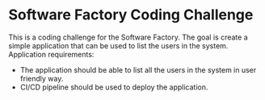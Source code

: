 # Software Factory Coding Challenge
This is a coding challenge for the Software Factory. The goal is create a simple application that can be used to list the users in the system.
Application requirements:
* The application should be able to list all the users in the system in user friendly way.
* CI/CD pipeline should be used to deploy the application.